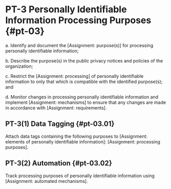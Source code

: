 # PT-3 Personally Identifiable Information Processing Purposes {#pt-03}

a. Identify and document the [Assignment: purpose(s)] for processing personally identifiable information;

b. Describe the purpose(s) in the public privacy notices and policies of the organization;

c. Restrict the [Assignment: processing] of personally identifiable information to only that which is compatible with the identified purpose(s); and

d. Monitor changes in processing personally identifiable information and implement [Assignment: mechanisms] to ensure that any changes are made in accordance with [Assignment: requirements].

## PT-3(1) Data Tagging {#pt-03.01}

Attach data tags containing the following purposes to [Assignment: elements of personally identifiable information]: [Assignment: processing purposes].

## PT-3(2) Automation {#pt-03.02}

Track processing purposes of personally identifiable information using [Assignment: automated mechanisms].

